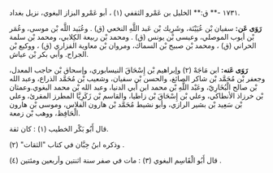 ١٧٣١ -** ق:** الخليل بن عَمْرو الثقفي (١) ، أبو عَمْرو البزاز البغوي، نزيل بغداد.

**رَوَى عَن:** سفيان بْن عُيَيْنَة، وشَرِيك بْن عَبد اللَّهِ النخعي (ق) . وعُبَيد اللَّه بْن موسى، وعُمَر بْن أيوب الموصلي، وعيسى بْن يونس (ق) . ومحمد بْن ربيعة الكِلابي، ومحمد بْن سلمة الحراني (ق) ، ومحمد بْن صبيح بْن السماك، ومروان بْن معاوية الفزاري (ق) ، ووكيع بْن الجراح. وأبي بكر بْن عياش.

**رَوَى عَنه:** ابن مَاجَهْ (٢) وإبراهيم بْن إِسْحَاقَ النيسابوري، وإسحاق بْن حاجب المعدل، وجعفر بْن مُحَمَّد بْن شاكر الصائغ، والحسن بْن سفيان، وشعيب بْن مُحَمَّد الذراع، وعبد الله بْن صالح الْبُخَارِيّ، وعَبْد اللَّهِ بْن محمد ابن أَبي الدنيا، وعبد الله بْن محمد البغوي.وعمثان بْن خرزاذ الأنطاكي، وعلي بْن إِسْحَاقَ بْن زاطيا، والقاسم بْن زَكَرِيَّا المطرز المقرئ، وعلي بْن سَعِيد بْن بشير الرازي، وأبو نشيط مُحَمَّد بْن هارون الفلاس، وموسى بْن هارون الْحَافِظ، ووهب بْن زمعة.

قال أَبُو بَكْر الخطيب (١) : كان ثقة.

وذكره ابنُ حِبَّان في كتاب "الثقات" (٢) .

قال أَبُو الْقَاسِم البغوي (٣) : مات في صفر سنة اثنتين وأربعين ومئتين (٤) .